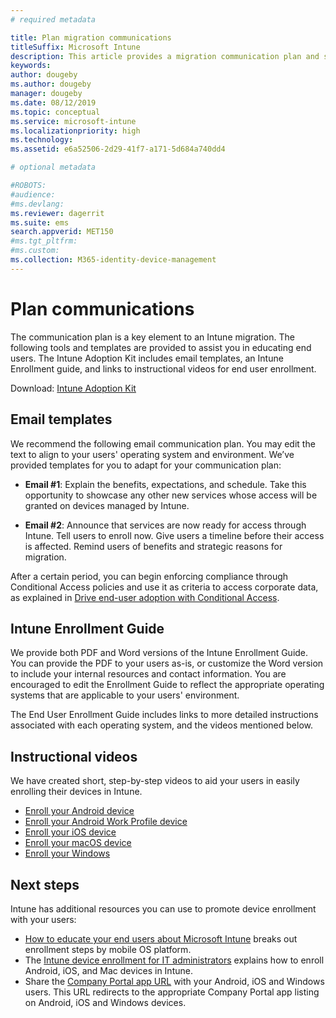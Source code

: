 ```yaml
---
# required metadata

title: Plan migration communications
titleSuffix: Microsoft Intune
description: This article provides a migration communication plan and strategy when you're migrating to Microsoft Intune.
keywords:
author: dougeby
ms.author: dougeby
manager: dougeby
ms.date: 08/12/2019
ms.topic: conceptual
ms.service: microsoft-intune
ms.localizationpriority: high
ms.technology:
ms.assetid: e6a52506-2d29-41f7-a171-5d684a740dd4

# optional metadata

#ROBOTS:
#audience:
#ms.devlang:
ms.reviewer: dagerrit
ms.suite: ems
search.appverid: MET150
#ms.tgt_pltfrm:
#ms.custom:
ms.collection: M365-identity-device-management
---
```


# Plan communications

The communication plan is a key element to an Intune migration. The following tools and templates are provided to assist you in educating end users. The Intune Adoption Kit includes email templates, an Intune Enrollment guide, and links to instructional videos for end user enrollment.  

Download:  [Intune Adoption Kit](https://aka.ms/IntuneAdoptionKit)

## Email templates

We recommend the following email communication plan. You may edit the text to align to your users' operating system and environment. We’ve provided templates for you to adapt for your communication plan:

- **Email #1**: Explain the benefits, expectations, and schedule. Take this opportunity to showcase any other new services whose access will be granted on devices managed by Intune.

- **Email #2**: Announce that services are now ready for access through Intune. Tell users to enroll now. Give users a timeline before their access is affected. Remind users of benefits and strategic reasons for migration.

After a certain period, you can begin enforcing compliance through Conditional Access policies and use it as criteria to access corporate data, as explained in [Drive end-user adoption with Conditional Access](migration-guide-drive-adoption.md).

## Intune Enrollment Guide

We provide both PDF and Word versions of the Intune Enrollment Guide. You can provide the PDF to your users as-is, or customize the Word version to include your internal resources and contact information. You are encouraged to edit the Enrollment Guide to reflect the appropriate operating systems that are applicable to your users' environment.

The End User Enrollment Guide includes links to more detailed instructions associated with each operating system, and the videos mentioned below.

## Instructional videos

We have created short, step-by-step videos to aid your users in easily enrolling their devices in Intune.

- [Enroll your Android device](https://www.youtube.com/watch?v=k0Q_sGLSx6o&t=1s)
- [Enroll your Android Work Profile device](https://www.youtube.com/watch?v=9Dl8HsGk4tI&t=3s)
- [Enroll your iOS device](https://www.youtube.com/watch?v=mJyv6YcHi7c)
- [Enroll your macOS device](https://www.youtube.com/watch?v=Pa2pfhwq_yk)
- [Enroll your Windows](https://www.youtube.com/watch?v=TKQxEckBHiE)

## Next steps

Intune has additional resources you can use to promote device enrollment with your users:

- [How to educate your end users about Microsoft Intune](end-user-educate.md) breaks out enrollment steps by mobile OS platform.
- The [Intune device enrollment for IT administrators](device-enrollment.md) explains how to enroll Android, iOS, and Mac devices in Intune.
- Share the [Company Portal app URL](http://go.microsoft.com/fwlink/?LinkID=396941) with your Android, iOS and Windows users. This URL redirects to the appropriate Company Portal app listing on Android, iOS and Windows devices.

